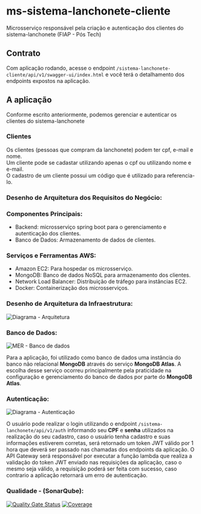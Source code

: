 # ms-sistema-lanchonete-cliente
Microsserviço responsável pela criação e autenticação dos clientes do sistema-lanchonete (FIAP - Pós Tech)

## Contrato
  Com aplicação rodando, acesse o endpoint `/sistema-lanchonete-cliente/api/v1/swagger-ui/index.html` e você terá o detalhamento dos endpoints expostos na aplicação.

## A aplicação
  Conforme escrito anteriormente, podemos gerenciar e autenticar os clientes do sistema-lanchonete

### Clientes
  Os clientes (pessoas que compram da lanchonete) podem ter cpf, e-mail e nome.  
  Um cliente pode se cadastar utilizando apenas o cpf ou utilizando nome e e-mail.  
  O cadastro de um cliente possui um código que é utilizado para referencia-lo. 

### Desenho de Arquitetura dos Requisitos do Negócio:

### Componentes Principais:
  - Backend: microsserviço spring boot para o gerenciamento e autenticação dos clientes.
  - Banco de Dados: Armazenamento de dados de clientes.

### Serviços e Ferramentas AWS:
  - Amazon EC2: Para hospedar os microsserviço.
  - MongoDB: Banco de dados NoSQL para armazenamento dos clientes.
  - Network Load Balancer: Distribuição de tráfego para instâncias EC2.
  - Docker: Containerização dos microsserviços.

### Desenho de Arquitetura da Infraestrutura: 
![Diagrama - Arquitetura](https://github.com/user-attachments/assets/47b1b124-e7fe-47d2-bbe0-81a7937b3d91)

### Banco de Dados: 
![MER - Banco de dados](https://github.com/kelvinlins/mssistemalanchonete/blob/7708e866687a1babab1b8f074414e292b4ac2a81/assets/MER.png)

Para a aplicação, foi utilizado como banco de dados uma instância do banco não relacional **MongoDB** através do serviço **MongoDB Atlas**. A escolha desse serviço ocorreu principalmente pela praticidade na configuração e gerenciamento do banco de dados por parte do **MongoDB Atlas**. 

### Autenticação: 
![Diagrama - Autenticação](https://github.com/kelvinlins/mssistemalanchonete/blob/a365165909f2cf20882c7c1b87fc8bc1a9e99ba5/assets/auth.jpg)

O usuário pode realizar o login utilizando o endpoint `/sistema-lanchonete/api/v1/auth` informando seu **CPF** e **senha** utilizados na realização do seu cadastro, caso o usuário tenha cadastro e suas informações estiverem corretas, será retornado um token JWT válido por 1 hora que deverá ser passado nas chamadas dos endpoints da aplicação. O API Gateway será responsável por executar a função lambda que realiza a validação do token JWT enviado nas requisições da aplicação, caso o mesmo seja válido, a requisição poderá ser feita com sucesso, caso contrario a aplicação retornará um erro de autenticação.

### Qualidade - (SonarQube):
[![Quality Gate Status](https://sonarcloud.io/api/project_badges/measure?project=Guimaj_ms-sistema-lanchonete-cliente&metric=alert_status)](https://sonarcloud.io/summary/new_code?id=Guimaj_ms-sistema-lanchonete-cliente)
[![Coverage](https://sonarcloud.io/api/project_badges/measure?project=Guimaj_ms-sistema-lanchonete-cliente&metric=coverage)](https://sonarcloud.io/summary/new_code?id=Guimaj_ms-sistema-lanchonete-cliente)
